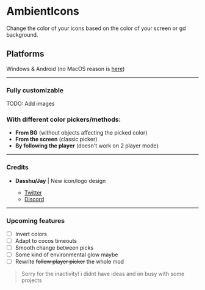 # AmbientIcons

Change the color of your icons based on the color of your screen or gd background.

## Platforms
Windows & Android (no MacOS reason is [here](https://github.com/Termantita/AmbientIcons/issues/2))

---
### Fully customizable
TODO: Add images

### With different color pickers/methods: 
- **From BG** (without objects affecting the picked color)
- **From the screen** (classic picker)
- **By following the player** (doesn't work on 2 player mode)

---

### Credits

- **Dasshu/Jay** | New icon/logo design

  - [Twitter](https://x.com/DasshuGames)
  - [Discord](https://discord.gg/CSX3RW7FXq)

---

### Upcoming features
- [ ] Invert colors
- [ ] Adapt to cocos timeouts
- [ ] Smooth change between picks
- [ ] Some kind of environmental glow maybe
- [ ] Rewrite ~~follow player picker~~ the whole mod

> Sorry for the inactivity! i didnt have ideas and im busy with some projects
